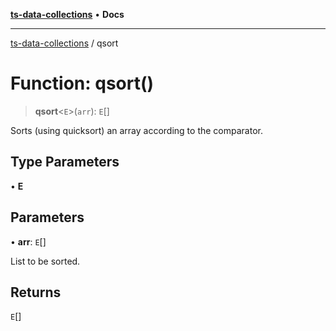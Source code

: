 [**ts-data-collections**](../README.md) • **Docs**

---

[ts-data-collections](../README.md) / qsort

# Function: qsort()

> **qsort**\<`E`\>(`arr`): `E`[]

Sorts (using quicksort) an array according to the comparator.

## Type Parameters

• **E**

## Parameters

• **arr**: `E`[]

List to be sorted.

## Returns

`E`[]
